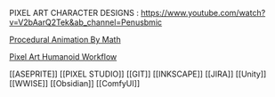 PIXEL ART CHARACTER DESIGNS : https://www.youtube.com/watch?v=V2bAarQ2Tek&ab_channel=Penusbmic

[Procedural Animation By Math](https://youtu.be/KPoeNZZ6H4s?si=1R5fvv9L2sP4SxAb)

[Pixel Art Humanoid Workflow](https://www.youtube.com/watch?v=MUr1iRdMywo&t=343s)

[[ASEPRITE]]
[[PIXEL STUDIO]]
[[GIT]]
[[INKSCAPE]]
[[JIRA]]
[[Unity]]
[[WWISE]]
[[Obsidian]]
[[ComfyUI]]